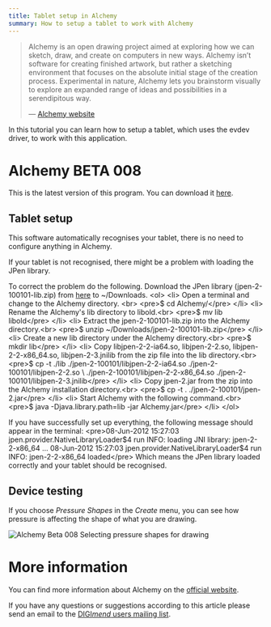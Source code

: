 ```yaml
---
title: Tablet setup in Alchemy
summary: How to setup a tablet to work with Alchemy
---
```

> Alchemy is an open drawing project aimed at exploring how we can sketch,
> draw, and create on computers in new ways. Alchemy isn’t software for
> creating finished artwork, but rather a sketching environment that focuses
> on the absolute initial stage of the creation process.  Experimental in
> nature, Alchemy lets you brainstorm visually to explore an expanded range of
> ideas and possibilities in a serendipitous way.
>
> — [Alchemy website](http://al.chemy.org/)

In this tutorial you can learn how to setup a tablet, which uses the
evdev driver, to work with this application.

Alchemy BETA 008
================

This is the latest version of this program. You can download it
[here](http://al.chemy.org/download/).

Tablet setup
------------

This software automatically recognises your tablet, there is no need to
configure anything in Alchemy.

If your tablet is not recognised, there might be a problem with loading
the JPen library.

To correct the problem do the following. Download the JPen library
(jpen-2-100101-lib.zip) from
[here](http://sourceforge.net/projects/jpen/files/jpen/2-100101/jpen-2-100101-lib.zip/download)
to \~/Downloads. \<ol\> \<li\> Open a terminal and change to the Alchemy
directory. \<br\> \<pre\>\$ cd Alchemy/\</pre\> \</li\> \<li\> Rename
the Alchemy's lib directory to libold.\<br\> \<pre\>\$ mv lib
libold\</pre\> \</li\> \<li\> Extract the jpen-2-100101-lib.zip into the
Alchemy directory.\<br\> \<pre\>\$ unzip
\~/Downloads/jpen-2-100101-lib.zip\</pre\> \</li\> \<li\> Create a new
lib directory under the Alchemy directory.\<br\> \<pre\>\$ mkdir
lib\</pre\> \</li\> \<li\> Copy libjpen-2-2-ia64.so, libjpen-2-2.so,
libjpen-2-2-x86\_64.so, libjpen-2-3.jnilib from the zip file into the
lib directory.\<br\> \<pre\>\$ cp -t ./lib
./jpen-2-100101/libjpen-2-2-ia64.so ./jpen-2-100101/libjpen-2-2.so \\
./jpen-2-100101/libjpen-2-2-x86\_64.so
./jpen-2-100101/libjpen-2-3.jnilib\</pre\> \</li\> \<li\> Copy
jpen-2.jar from the zip into the Alchemy installation directory.\<br\>
\<pre\>\$ cp -t . ./jpen-2-100101/jpen-2.jar\</pre\> \</li\> \<li\>
Start Alchemy with the following command.\<br\> \<pre\>\$ java
-Djava.library.path=lib -jar Alchemy.jar\</pre\> \</li\> \</ol\>

If you have successfully set up everything, the following message should
appear in the terminal: \<pre\>08-Jun-2012 15:27:03
jpen.provider.NativeLibraryLoader\$4 run INFO: loading JNI library:
jpen-2-2-x86\_64 ... 08-Jun-2012 15:27:03
jpen.provider.NativeLibraryLoader\$4 run INFO: jpen-2-2-x86\_64
loaded\</pre\> Which means the JPen library loaded correctly and your
tablet should be recognised.

Device testing
--------------

If you choose *Pressure Shapes* in the *Create* menu, you can see how
pressure is affecting the shape of what you are drawing.

![Alchemy Beta 008 Selecting pressure shapes for
drawing](pressureshapes.png "Alchemy Beta 008 Selecting pressure shapes for drawing")

More information
================

You can find more information about Alchemy on the [official
website](http://al.chemy.org/).

If you have any questions or suggestions according to this article
please send an email to the [DIGI*mend* users mailing
list](mailto:digimend-users@lists.sourceforge.net).
